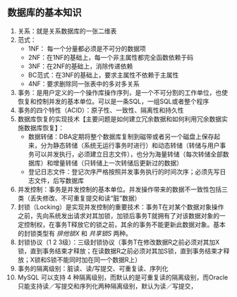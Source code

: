 ## 数据库的基本知识

1. 关系：就是关系数据库的一张二维表
2. 范式：
	- 1NF： 每一个分量都必须是不可分的数据项
	- 2NF：在1NF的基础上，每一个非主属性都完全函数依赖于码
	- 3NF：在2NF的基础上，消除传递依赖
	- BC范式：在3NF的基础上，要求主属性不依赖于主属性
	- 4NF：要求删除同一张表中的多对多关系
3. 事务：是用户定义的一个操作库操作序列，是一个不可分割的工作单位，也使恢复和控制并发的基本单位。可以是一条SQL，一组SQL或者整个程序
4. 事务的四个特性（ACID）：原子性、一致性、隔离性和持久性
5. 数据库恢复的实现技术【主要问题是如何建立冗余数据和如何利用冗余数据实施数据库恢复】：
	- 数据转储：DBA定期将整个数据库复制到磁带或者另一个磁盘上保存起来，分为静态转储（系统无运行事务时进行）和动态转储（转储与用户事务可以并发执行，必须建立日志文件），也分为海量转储（每次转储全部数据库）和增量转储（只转储上一次转储后更新过的数据）
	- 登记日志文件：登记次序严格按照并发事务执行的时间次序；必须先写日志文件，后写数据库
6. 并发控制：事务是并发控制的基本单位。并发操作带来的数据不一致性包括三类（丢失修改、不可重复提交和读“脏”数据）
7. 封锁（Locking）是实现并发控制的重要技术：事务T在对某个数据对象操作之前，先向系统发出请求对其加锁，加锁后事务T就拥有了对该数据对象的一定控制权，在事务T释放它的锁之前，其余的事务不能更新此数据对象。基本的封锁类型有 *排他锁X* 和 *共享锁S* 两种。
8. 封锁协议（1 2 3级）：三级封锁协议（事务T在修改数据R之前必须对其加X锁，直到事务结束才释放；在读数据R之前必须对其加S锁，直到事务结束才释放；X锁和S锁不能同时加在同一个数据R上）
9. 事务的隔离级别：脏读、读/写提交、可重复读、序列化
10. MySQL 可以支持 4 种隔离级别，而默认的是可重复读的隔离级别，而Oracle 只能支持读／写提交和序列化两种隔离级别，默认为读／写提交， 
<!--stackedit_data:
eyJoaXN0b3J5IjpbLTEyNzAwMTUxNzRdfQ==
-->